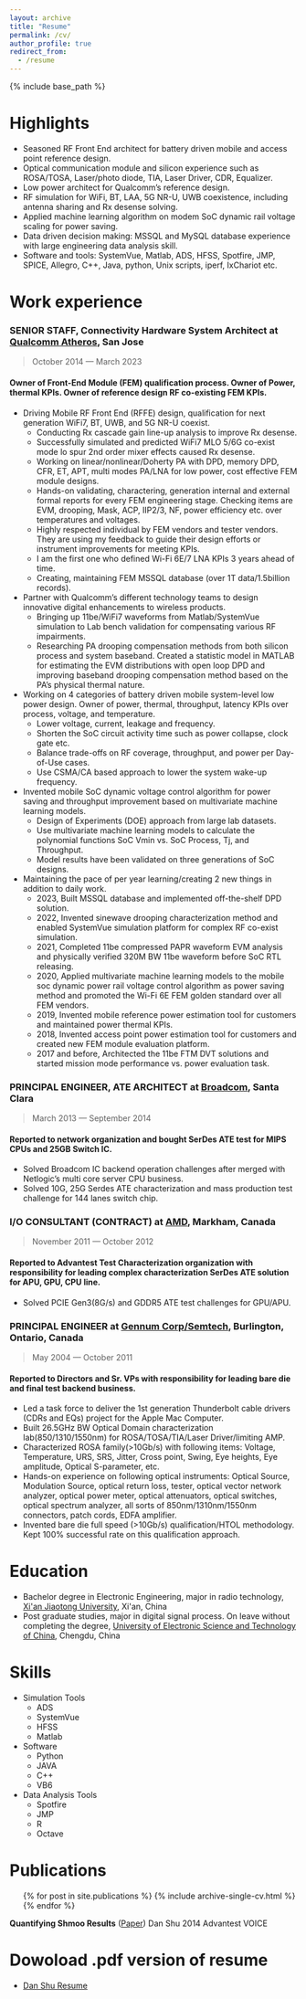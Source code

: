 ```yaml
---
layout: archive
title: "Resume"
permalink: /cv/
author_profile: true
redirect_from:
  - /resume
---
```


{% include base_path %}

Highlights
======
* Seasoned RF Front End architect for battery driven mobile and access point reference design.
* Optical communication module and silicon experience such as ROSA/TOSA, Laser/photo diode, TIA, Laser Driver, CDR, Equalizer.
* Low power architect for Qualcomm’s reference design.
* RF simulation for WiFi, BT, LAA, 5G NR-U, UWB coexistence, including antenna sharing and Rx desense solving. 
* Applied machine learning algorithm on modem SoC dynamic rail voltage scaling for power saving.
* Data driven decision making: MSSQL and MySQL database experience with large engineering data analysis skill.
* Software and tools: SystemVue, Matlab, ADS, HFSS, Spotfire, JMP, SPICE, Allegro, C++, Java, python, Unix scripts, iperf, IxChariot etc.

Work experience
======
### SENIOR STAFF, Connectivity Hardware System Architect at [Qualcomm Atheros](https://www.qualcomm.com/home), San Jose
> October 2014 — March 2023
#### Owner of Front-End Module (FEM) qualification process. Owner of Power, thermal KPIs. Owner of reference design RF co-existing FEM KPIs. 

* Driving Mobile RF Front End (RFFE) design, qualification for next generation WiFi7, BT, UWB, and 5G NR-U coexist.
  *	Conducting Rx cascade gain line-up analysis to improve Rx desense. 
  *	Successfully simulated and predicted WiFi7 MLO 5/6G co-exist mode lo spur 2nd order mixer effects caused Rx desense. 
  *	Working on linear/nonlinear/Doherty PA with DPD, memory DPD, CFR, ET, APT, multi modes PA/LNA for low power, cost effective FEM module designs. 
  *	Hands-on validating, charactering, generation internal and external formal reports for every FEM engineering stage. Checking items are EVM, drooping, Mask, ACP, IIP2/3, NF, power efficiency etc. over temperatures and voltages. 
  *	Highly respected individual by FEM vendors and tester vendors. They are using my feedback to guide their design efforts or instrument improvements for meeting KPIs.  
  *	I am the first one who defined Wi-Fi 6E/7 LNA KPIs 3 years ahead of time.
  *	Creating, maintaining FEM MSSQL database (over 1T data/1.5billion records). 
* Partner with Qualcomm’s different technology teams to design innovative digital enhancements to wireless products.
  *	Bringing up 11be/WiFi7 waveforms from Matlab/SystemVue simulation to Lab bench validation for compensating various RF impairments.
  *	Researching PA drooping compensation methods from both silicon process and system baseband. Created a statistic model in MATLAB for estimating the EVM distributions with open loop DPD and improving baseband drooping compensation method based on the PA’s physical thermal nature.
* Working on 4 categories of battery driven mobile system-level low power design. Owner of power, thermal, throughput, latency KPIs over process, voltage, and temperature. 
  *	Lower voltage, current, leakage and frequency.
  *	Shorten the SoC circuit activity time such as power collapse, clock gate etc.
  *	Balance trade-offs on RF coverage, throughput, and power per Day-of-Use cases.
  *	Use CSMA/CA based approach to lower the system wake-up frequency.
* Invented mobile SoC dynamic voltage control algorithm for power saving and throughput improvement based on multivariate machine learning models.
  *	Design of Experiments (DOE) approach from large lab datasets.
  *	Use multivariate machine learning models to calculate the polynomial functions SoC Vmin vs. SoC Process, Tj, and Throughput.
  *	Model results have been validated on three generations of SoC designs.
* Maintaining the pace of per year learning/creating 2 new things in addition to daily work.
  *	2023, Built MSSQL database and implemented off-the-shelf DPD solution. 
  *	2022, Invented sinewave drooping characterization method and enabled SystemVue simulation platform for complex RF co-exist simulation.
  *	2021, Completed 11be compressed PAPR waveform EVM analysis and physically verified 320M BW 11be waveform before SoC RTL releasing. 
  *	2020, Applied multivariate machine learning models to the mobile soc dynamic power rail voltage control algorithm as power saving method and promoted the Wi-Fi 6E FEM golden standard over all FEM vendors.
  *	2019, Invented mobile reference power estimation tool for customers and maintained power thermal KPIs.
  *	2018, Invented access point power estimation tool for customers and created new FEM module evaluation platform.
  *	2017 and before, Architected the 11be FTM DVT solutions and started mission mode performance vs. power evaluation task. 

### PRINCIPAL ENGINEER, ATE ARCHITECT at [Broadcom](https://www.broadcom.com/), Santa Clara
> March 2013 — September 2014
#### Reported to network organization and bought SerDes ATE test for MIPS CPUs and 25GB Switch IC.

* Solved Broadcom IC backend operation challenges after merged with Netlogic’s multi core server CPU business. 
*	Solved 10G, 25G Serdes ATE characterization and mass production test challenge for 144 lanes switch chip.  

### I/O CONSULTANT (CONTRACT) at [AMD](https://www.amd.com/en.html), Markham, Canada
> November 2011 — October 2012
#### Reported to Advantest Test Characterization organization with responsibility for leading complex characterization SerDes ATE solution for APU, GPU, CPU line.

*	Solved PCIE Gen3(8G/s) and GDDR5 ATE test challenges for GPU/APU.

### PRINCIPAL ENGINEER at [Gennum Corp/Semtech](https://www.semtech.com/products/signal-integrity), Burlington, Ontario, Canada
> May 2004 — October 2011
#### Reported to Directors and Sr. VPs with responsibility for leading bare die and final test backend business.

* Led a task force to deliver the 1st generation Thunderbolt cable drivers (CDRs and EQs) project for the Apple Mac Computer. 
*	Built 26.5GHz BW Optical Domain characterization lab(850/1310/1550nm) for ROSA/TOSA/TIA/Laser Driver/limiting AMP.
*	Characterized ROSA family(>10Gb/s) with following items: Voltage, Temperature, URS, SRS, Jitter, Cross point, Swing, Eye heights, Eye amplitude, Optical S-parameter, etc.
*	Hands-on experience on following optical instruments: Optical Source, Modulation Source, optical return loss, tester, optical vector network analyzer, optical power meter, optical attenuators, optical switches, optical spectrum analyzer, all sorts of 850nm/1310nm/1550nm connectors, patch cords, EDFA amplifier. 
*	Invented bare die full speed (>10Gb/s) qualification/HTOL methodology. Kept 100% successful rate on this qualification approach. 



Education
======
* Bachelor degree in Electronic Engineering, major in radio technology, [Xi'an Jiaotong University](http://en.xjtu.edu.cn/), Xi'an, China
* Post graduate studies, major in digital signal process. On leave without completing the degree, [University of Electronic Science and Technology of China](https://en.uestc.edu.cn/), Chengdu, China


Skills
======
* Simulation Tools
  * ADS
  * SystemVue
  * HFSS
  * Matlab
* Software
  * Python
  * JAVA
  * C++
  * VB6
* Data Analysis Tools
  * Spotfire
  * JMP
  * R
  * Octave

Publications
======
  <ul>{% for post in site.publications %}
    {% include archive-single-cv.html %}
  {% endfor %}</ul>

**Quantifying Shmoo Results** ([Paper](https://www.slideshare.net/dshu178/shmoo-quantify))
Dan Shu
2014 Advantest VOICE


Dowoload .pdf version of resume
======

  * [Dan Shu Resume](https://github.com/danzhoushu/danzhoushu.github.io/blob/master/files/Dan_Shu_Resume_Architect_20230712.pdf)
  
